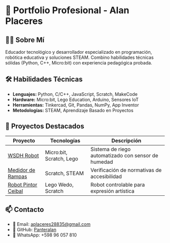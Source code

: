 # 🚀 Portfolio Profesional - Alan Placeres

## 👨‍💻 Sobre Mí
Educador tecnológico y desarrollador especializado en programación, robótica educativa y soluciones STEAM. Combino habilidades técnicas sólidas (Python, C++, Micro:bit) con experiencia pedagógica probada.

## 🛠 Habilidades Técnicas
- **Lenguajes:** Python, C/C++, JavaScript, Scratch, MakeCode
- **Hardware:** Micro:bit, Lego Education, Arduino, Sensores IoT
- **Herramientas:** Tinkercad, Git, Pandas, NumPy, App Inventor
- **Metodologías:** STEAM, Aprendizaje Basado en Proyectos

## 🎯 Proyectos Destacados
| Proyecto | Tecnologías | Descripción |
|----------|-------------|-------------|
| [WSDH Robot]([enlace](https://panteralan.github.io/CV-Web-professional-/)) | Micro:bit, Scratch, Lego | Sistema de riego automatizado con sensor de humedad |
| [Medidor de Rampas]([enlace](https://panteralan.github.io/CV-Web-professional-/)) | Scratch, STEAM | Verificación de normativas de accesibilidad |
| [Robot Pintor Ceibal]([enlace](https://panteralan.github.io/CV-Web-professional-/)) | Lego Wedo, Scratch | Robot controlable para expresión artística |

## 📫 Contacto
- 📧 Email: aplaceres28835@gmail.com
- 💼 GitHub: [Panteralan](https://github.com/Panteralan)
- 📱 WhatsApp: +598 96 057 810
